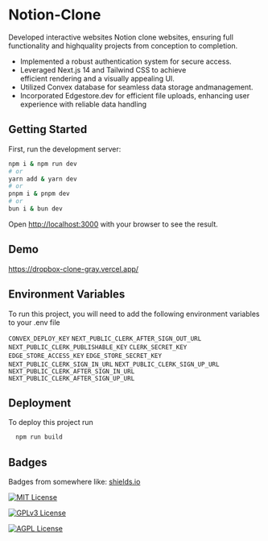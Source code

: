 
# Notion-Clone

Developed interactive websites
Notion clone websites, ensuring full functionality and highquality projects from conception to completion.

* Implemented a robust authentication system for secure
  access.
* Leveraged Next.js 14 and Tailwind CSS to achieve  
  efficient rendering and a visually appealing UI.
* Utilized Convex database for seamless data storage 
  andmanagement.
* Incorporated Edgestore.dev for efficient file 
  uploads, enhancing user experience with reliable
  data handling

## Getting Started

First, run the development server:

```bash
npm i & npm run dev
# or
yarn add & yarn dev
# or
pnpm i & pnpm dev
# or
bun i & bun dev
``` 

Open [http://localhost:3000](http://localhost:3000) with your browser to see the result.


## Demo

https://dropbox-clone-gray.vercel.app/


## Environment Variables

To run this project, you will need to add the following environment variables to your .env file

`CONVEX_DEPLOY_KEY`
`NEXT_PUBLIC_CLERK_AFTER_SIGN_OUT_URL`
`NEXT_PUBLIC_CLERK_PUBLISHABLE_KEY`
`CLERK_SECRET_KEY`
`EDGE_STORE_ACCESS_KEY`
`EDGE_STORE_SECRET_KEY`
`NEXT_PUBLIC_CLERK_SIGN_IN_URL`
`NEXT_PUBLIC_CLERK_SIGN_UP_URL`
`NEXT_PUBLIC_CLERK_AFTER_SIGN_IN_URL`
`NEXT_PUBLIC_CLERK_AFTER_SIGN_UP_URL`
## Deployment

To deploy this project run

```bash
  npm run build
```


## Badges

Badges from somewhere like: [shields.io](https://shields.io/)

[![MIT License](https://img.shields.io/badge/License-MIT-green.svg)](https://choosealicense.com/licenses/mit/)

[![GPLv3 License](https://img.shields.io/badge/License-GPL%20v3-yellow.svg)](https://opensource.org/licenses/)

[![AGPL License](https://img.shields.io/badge/license-AGPL-blue.svg)](http://www.gnu.org/licenses/agpl-3.0)

